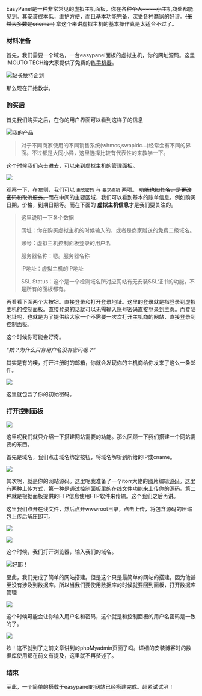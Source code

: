 EasyPanel是一种非常常见的虚拟主机面板，你在各种~~个人~~~~小~~主机商处都能见到。其安装成本低，维护方便，而且基本功能完备，深受各种商家的好评。~~(虽然大多数是oneman)~~  拿这个来讲虚拟主机的基本操作真是太适合不过了。



### 材料准备

首先，我们需要一个域名，一台easypanel面板的虚拟主机，你的网址源码。这里IMOUTO TECH给大家提供了免费的[练手机器](https://shop.imouto.tech/store/zzgogogo)。

![站长扶持企划](https://cdn.exia.xyz/img/imouto/course9/20201013181833.png)

那么现在开始教学。

### 购买后

首先我们购买之后，在你的用户界面可以看到这样子的信息

![我的产品](https://cdn.exia.xyz/img/imouto/course9/20201013182327.png)

> 对于不同商家使用的不同销售系统(whmcs,swapidc...)经常会有不同的界面。不过都是大同小异，这里选择比较有代表性的来教学一下。

这个时候我们点击进去，可以来到虚拟主机的管理面板。

![](https://cdn.exia.xyz/img/imouto/course9/20201013183245.png)

观察一下，在左侧，我们可以 `更改密码` 与 `要求撤销` 两项。 ~~功能也如其名，是更改密码和取消服务。~~而在中间的主要区域，我们可以看到基本的账单信息。例如购买日期，价格，到期日期等。而在下面的 **虚拟主机信息**才是我们要关注的。

> 这里说明一下各个数据
>
> 网址：你在购买虚拟主机的时候输入的，或者是商家赠送的免费二级域名。
>
> 账号：虚拟主机控制面板登录的用户名
>
> 服务器名称：嗯。服务器名称
>
> IP地址：虚拟主机的IP地址
>
> SSL Status：这个是一个检测域名所对应网站有无安装SSL证书的功能，不是所有的面板都有。

再看看下面两个大按钮。直接登录和打开登录地址。这里的登录就是指登录到虚拟主机的控制面板。直接登录的话就可以无需输入账号密码直接登录到主页。而登陆地址呢，也就是为了提供给大家一个不需要一次次打开主机商的网站，直接登录到控制面板。

这个时候你可能会好奇。 

*“欸？为什么只有用户名没有密码呢？”*

其实是有的噢，打开注册时的邮箱，你就会发现你的主机商给你发来了这么一条邮件。

![](https://cdn.exia.xyz/img/imouto/course9/20201013184827.png)

这里就包含了你的初始密码。



### 打开控制面板

![](https://cdn.exia.xyz/img/imouto/course9/20201013185825.png)

这里呢我们就只介绍一下搭建网站需要的功能。那么回顾一下我们搭建一个网站需要的东西。

首先是域名，我们点击域名绑定按钮，将域名解析到所给的IP或cname。

![](https://cdn.exia.xyz/img/imouto/course9/20201013190612.png)

其次呢，就是你的网站源码。这里呢我准备了一个itorr大佬的图片编辑[源码](https://github.com/itorr/vaporwave)。这里有两种上传方式，第一种是通过控制面板里的在线文件功能来上传你的源码。第二种就是根据面板提供的FTP信息使用FTP软件来传输。这个我们之后再讲。

这里我们点开在线文件，然后点开wwwroot目录，点击上传，将包含源码的压缩包上传后解压即可。

![](https://cdn.exia.xyz/img/imouto/course9/20201013195043.png)

![](https://cdn.exia.xyz/img/imouto/course9/20201013195349.png)

这个时候，我们打开浏览器，输入我们的域名。

![好耶！](https://cdn.exia.xyz/img/imouto/course9/20201013195548.png)



至此，我们完成了简单的网站搭建。但是这个只是最简单的网站的搭建，因为他甚至没有涉及到数据库。所以当我们要使用数据库的时候就要回到面板，打开数据库管理

![](https://cdn.exia.xyz/img/imouto/course9/20201013195811.png)

这个时候可能会让你输入用户名和密码，这个就是和控制面板的用户名密码是一致的了。

![](https://cdn.exia.xyz/img/imouto/course9/20201013195958.png)

欸！这不就到了之前文章讲到的phpMyadmin页面了吗。详细的安装博客时的数据库使用都在前文有提及，这里就不再赘述了。



### 结束

至此，一个简单的搭载于easypanel的网站已经搭建完成。赶紧试试叭！

